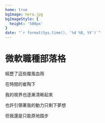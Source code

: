 ```yaml
---
home: true
bgImage: hero.jpg
bgImageStyle: {
  height: '500px'
}
date: "`r format(Sys.time(), '%d %B, %Y')`"
---
```


# 微軟職種部落格

經歷了這些腥風血雨

在時間的崔陶下

我的視界也逐漸清晰起來

也許引領著我的動力只剩下夢想

但我還是只能原地踏步